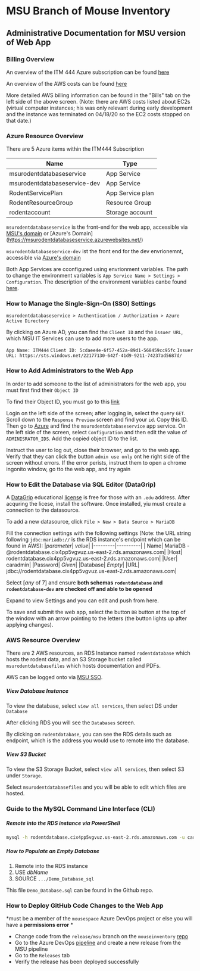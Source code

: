 # MSU Branch of Mouse Inventory

## Administrative Documentation for MSU version of Web App

### Billing Overview

An overview of the ITM 444 Azure subscription can be found [here](https://portal.azure.com/#blade/Microsoft_Azure_CostManagement/Menu/costanalysis)

An overview of the AWS costs can be found [here](https://console.aws.amazon.com/billing/home?region=us-east-2#/)

More detailed AWS billing information can be found in the "Bills" tab on the left side of the above screen. (Note: there are AWS costs listed about EC2s (virtual computer instances; his was only relevant during early development and the instance was terminated on 04/18/20 so the EC2 costs stopped on that date.)

### Azure Resource Overview

There are 5 Azure items within the ITM444 Subscription

| Name | Type |
|------|------|
|msurodentdatabaseservice|App Service|
|msurodentdatabaseservice-dev|App Service|
|RodentServicePlan|App Service plan|
|RodentResourceGroup|Resource Group|
|rodentaccount|Storage account|

`msurodentdatabaseservice` is the front-end for the web app, accessible via [MSU's domain](https://carrodentdatabase.msu.edu/) or [Azure's Domain] (https://msurodentdatabaseservice.azurewebsites.net/)

`msurodentdatabaseservice-dev` ist the front end for the dev envrionemnt, accessible via [Azure's domain](https://msurodentdatabaseservice-dev.azurewebsites.net/)

Both App Services are cconfigured using envrionment variables. The path to change the environment variables is `App Service Name > Settings > Configuration`. The description of the environment variables canbe found [here](https://github.com/musIndex/mouseinventory#environment-variables).

### How to Manage the Single-Sign-On (SSO) Settings

`msurodentdatabaseservice > Authentication / Authorization > Azure Active Directory`

By clicking on Azure AD, you can find the  `Client ID` and the `Issuer URL`, which MSU IT Services can use to add more users to the app.

`App Name: ITM444`
`Client ID: 5cdaee4e-6f57-452a-89d1-568459cc95fc`
`Issuer URL: https://sts.windows.net/22177130-642f-41d9-9211-74237ad5687d/`

### How to Add Administrators to the Web App

In order to add someone to the list of administrators for the web app, you must first find their `Object ID`

To find their Object ID, you must go to this [link](https://developer.microsoft.com/en-us/graph/graph-explorer/preview)

Login on the left side of the screen; after logging in, select the query `GET`. Scroll down to the `Response Preview` screen and find your `id`. Copy this ID. Then go to [Azure](https://www.portal.azure.com/) and find the `msurodentdatabaseservice` app service. On the left side of the screen, select `Configuration` and then edit the value of `ADMINISRATOR_IDS`. Add the copied object ID to the list.

Instruct the user to log out, close their browser, and go to the web app. Verify that they can click the button `admin use only` ont he right side of the screen without errors. If the error perists, instruct them to open a chrome ingonito window, go tto the web app, and try again

### How to Edit the Database via SQL Editor (DataGrip)

A [DataGrip](https://www.jetbrains.com/datagrip/) educational [license](https://www.jetbrains.com/community/education/#students) is free for those with an `.edu` address. After acquring the licese, install the software. Once installed, yiu must create a connection to the datasource.

To add a new datasource, click `File > New > Data Source > MariaDB`

Fill the connection settings with the following settings (Note: the URL string following `jdbc:mariadb://` is the RDS instance's endpoint which can be found in AWS):
|*parameter*| *value*|
|---------|----------|
| Name| MariaDB - @rodentdatabase.cix4pp5vgvuz.us-east-2.rds.amazonaws.com|
|Host| rodentdatabase.cix4pp5vgvuz.us-east-2.rds.amazonaws.com|
|User| caradmin|
|Password| *Given*|
|Database| *Empty*|
|URL| jdbc://rodentdatabase.cix4pp5vgvuz.us-east-2.rds.amazonaws.com|

Select [*any* of 7] and ensure **both schemas `rodentdatabase` and `rodentdatabase-dev` are checked off and able to be opened**

Expand to view Settings and you can edit and push from here.

To save and submit the web app, select the button `DB` button at the top of the window with an arrow pointing to the letters (the button lights up after applying changes).

### AWS Resource Overview

There are 2 AWS resources, an RDS Instance named `rodentdatabase` which hosts the rodent data, and an S3 Storage bucket called `msurodentdatabasefiles` which hosts documentation and PDFs. 

AWS can be logged onto via [MSU SSO](https://auth.msu.edu/).

##### View Database Instance

To view the database, select `view all services`, then select DS under `Database`

After clicking RDS you will see the `Databases` screen.

By clicking on `rodentdatabase`, you can see the RDS details such as endpoint, which is the address you would use to remote into the database.

##### View S3 Bucket

To view the S3 Storage Bucket, select `view all services`, then select S3 under `Storage`.

Select `msurodentdatabasefiles` and you will be able to edit which files are hosted.

### Guide to the MySQL Command Line Interface (CLI)

##### Remote into the RDS instance via PowerShell

```sh
mysql -h rodentdatabase.cix4pp5vgvuz.us-east-2.rds.amazonaws.com -u caradmin -p <password>
```

##### How to Populate an Empty Database

1. Remote into the RDS instance
2. USE *dbName*
3. SOURCE `.../Demo_Database_sql`

This file `Demo_Database.sql` can be found in the Github repo.

### How to Deploy GitHub Code Changes to the Web App
*must be a member of the `mousespace` Azure DevOps project or else you will have a **permissions error** *

* Change code from the `release/msu` branch on the `mouseinventory` [repo](https://github.com/musIndex/mouseinventory/tree/release/msu) 
* Go to the Azure DevOps [pipeline](https://dev.azure.com/EstelleWall/mousespace/_releaseDefinition?definitionId=2&_a=definition-tasks) and create a new release from the MSU pipeline
* Go to the `Releases` tab
* Verify the release has been deployed successfully

